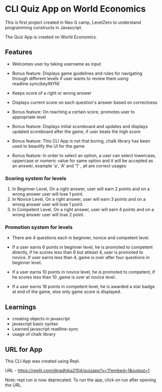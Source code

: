 # CLI Quiz App on World Economics

This is first project created in Neo G camp, LevelZero to understand programming constructs in Javascript.

The Quiz App is created on World Economics. 

## Features


- Welcomes user by taking username as input

- Bonus feature: Displays game guidelines and rules for navigating through different levels if user wants to review them using readline.sync(keyINYN)

- Keeps score of a right or wrong answer

- Displays current score on each question's answer based on correctness

- Bonus feature: On reaching a certain score, promotes user to appropriate level

- Bonus feature: Displays initial scoreboard and updates and displays updated scoreboard after the game, if user beats the high score

- Bonus feature: This CLI App is not that boring, chalk library has been used to beautify the UI for the game

- Bonus feature: In order to select an option, a user can select lowercase, uppercase or numeric value for same option and it will be accepted as an answer, example 'a', 'A' and '1' , all are correct usages

### Scoring system for levels

1. In Beginner Level, On a right answer, user will earn 2 points and on a wrong answer user will lose 1 point.
2. In Novice Level, On a right answer, user will earn 3 points and on a wrong answer user will lose 1 point.
3. In Competent Level, On a right answer, user will earn 4 points and on a wrong answer user will lose 2 point.


### Promotion system for levels

- There are 4 questions each in beginner, novice and competent level.

- If a user earns 6 points in beginner level, he is promoted to competent directly, if he scores less than 6 but atleast 4, user is promoted to novice. If user earns less than 4, game is over after four questions in beginner level.

- If a user earns 10 points in novice level, he is promoted to competent, if he scores less than 10 ,game is over at novice level.

- If a user earns 18 points in competent level, he is awarded a star badge at end of the game, else only game score is displayed.

## Learnings

- creating objects in javascript 
- javascript basic syntax
- Learned javascript readline-sync
- usage of chalk library


## URL for App


This CLI App was created using Repl.

URL - https://replit.com/@radhika2104/quizapp?v=1?embed=1&output=1

Note: repl.run is now deprecated. To run the app, click on run after opening the URL.


